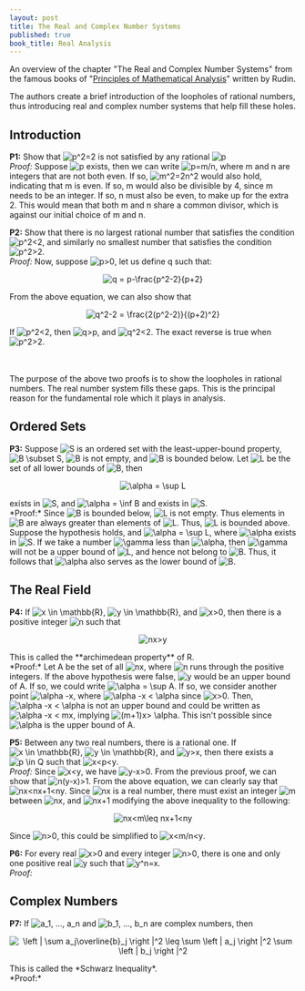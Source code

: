 ```yaml
---
layout: post
title: The Real and Complex Number Systems
published: true
book_title: Real Analysis
---
```


An overview of the chapter "The Real and Complex Number Systems" from the famous books of "[Principles of Mathematical Analysis](https://web.math.ucsb.edu/~agboola/teaching/2021/winter/122A/rudin.pdf)" written by Rudin.
<!--break-->
The authors create a brief introduction of the loopholes of rational numbers, thus introducing real and complex number systems that help fill these holes.


## Introduction

**P1:** Show that <img src="https://latex.codecogs.com/svg.latex?p^2=2" title="p^2=2" /> is not satisfied by any rational <img src="https://latex.codecogs.com/svg.latex?p" title="p" />
<br>*Proof:* Suppose <img src="https://latex.codecogs.com/svg.latex?p" title="p" /> exists, then we can write <img src="https://latex.codecogs.com/svg.latex?p=m/n" title="p=m/n" />, where m and n are integers that are not both even. If so, <img src="https://latex.codecogs.com/svg.latex?m^2=2n^2" title="m^2=2n^2" /> would also hold, indicating that m is even. If so, m would also be divisible by 4, since m needs to be an integer. If so, n must also be even, to make up for the extra 2. This would mean that both m and n share a common divisor, which is against our initial choice of m and n.

**P2:** Show that there is no largest rational number that satisfies the condition <img src="https://latex.codecogs.com/svg.latex?p^2<2" title="p^2<2" />, and similarly no smallest number that satisfies the condition <img src="https://latex.codecogs.com/svg.latex?p^2>2" title="p^2>2" />.
<br>*Proof:* Now, suppose <img src="https://latex.codecogs.com/svg.latex?p>0" title="p>0" />, let us define q such that:

<p align="center">
<img src="https://latex.codecogs.com/svg.latex?q = p-\frac{p^2-2}{p+2}" title="q = p-\frac{p^2-2}{p+2}" />
</p>

From the above equation, we can also show that
<p align="center">
<img src="https://latex.codecogs.com/svg.latex?q^2-2 = \frac{2(p^2-2)}{(p+2)^2}" title="q^2-2 = \frac{2(p^2-2)}{(p+2)^2}" />
</p>
If <img src="https://latex.codecogs.com/svg.latex?p^2<2" title="p^2<2" />, then <img src="https://latex.codecogs.com/svg.latex?q>p" title="q>p" />, and <img src="https://latex.codecogs.com/svg.latex?q^2<2" title="q^2<2" />. The exact reverse is true when <img src="https://latex.codecogs.com/svg.latex?p^2>2" title="p^2>2" />.

<br><br>
The purpose of the above two proofs is to show the loopholes in rational numbers. The real number system fills these gaps. This is the principal reason for the fundamental role which it plays in analysis.

## Ordered Sets

**P3:** Suppose <img src="https://latex.codecogs.com/svg.latex?S" title="S" /> is an ordered set with the least-upper-bound property, <img src="https://latex.codecogs.com/svg.latex?B \subset S" title="B \subset S" />, <img src="https://latex.codecogs.com/svg.latex?B" title="B" /> is not empty, and <img src="https://latex.codecogs.com/svg.latex?B" title="B" /> is bounded below. Let <img src="https://latex.codecogs.com/svg.latex?L" title="L" /> be the set of all lower bounds of <img src="https://latex.codecogs.com/svg.latex?B" title="B" />, then
<p align="center">
<img src="https://latex.codecogs.com/svg.latex?\alpha = \sup L" title="\alpha = \sup L" />
</p>
exists in <img src="https://latex.codecogs.com/svg.latex?S" title="S" />, and <img src="https://latex.codecogs.com/svg.latex?\alpha = \inf B" title="\alpha = \inf B" /> and exists in <img src="https://latex.codecogs.com/svg.latex?S" title="S" />.
<br>*Proof:* Since <img src="https://latex.codecogs.com/svg.latex?B" title="B" /> is bounded below, <img src="https://latex.codecogs.com/svg.latex?L" title="L" /> is not empty. Thus elements in <img src="https://latex.codecogs.com/svg.latex?B" title="B" /> are always greater than elements of <img src="https://latex.codecogs.com/svg.latex?L" title="L" />. Thus, <img src="https://latex.codecogs.com/svg.latex?L" title="L" /> is bounded above. Suppose the hypothesis holds, and <img src="https://latex.codecogs.com/svg.latex?\alpha = \sup L" title="\alpha = \sup L" />, where <img src="https://latex.codecogs.com/svg.latex?\alpha" title="\alpha" /> exists in <img src="https://latex.codecogs.com/svg.latex?S" title="S" />.
If we take a number <img src="https://latex.codecogs.com/svg.latex?\gamma" title="\gamma" /> less than <img src="https://latex.codecogs.com/svg.latex?\alpha" title="\alpha" />, then <img src="https://latex.codecogs.com/svg.latex?\gamma" title="\gamma" /> will not be a upper bound of <img src="https://latex.codecogs.com/svg.latex?L" title="L" />, and hence not belong to <img src="https://latex.codecogs.com/svg.latex?B" title="B" />. Thus, it follows that <img src="https://latex.codecogs.com/svg.latex?\alpha" title="\alpha" /> also serves as the lower bound of <img src="https://latex.codecogs.com/svg.latex?B" title="B" />.


## The Real Field

**P4:** If <img src="https://latex.codecogs.com/svg.latex?x \in \mathbb{R}" title="x \in \mathbb{R}" />, <img src="https://latex.codecogs.com/svg.latex?y \in \mathbb{R}" title="y \in \mathbb{R}" />, and <img src="https://latex.codecogs.com/svg.latex?x>0" title="x>0" />, then there is a positive integer <img src="https://latex.codecogs.com/svg.latex?n" title="n" /> such that
<p align="center">
<img src="https://latex.codecogs.com/svg.latex?nx>y" title="nx>y" />
</p>
This is called the **archimedean property** of R.
<br>*Proof:* Let A be the set of all <img src="https://latex.codecogs.com/svg.latex?nx" title="nx" />, where <img src="https://latex.codecogs.com/svg.latex?n" title="n" /> runs through the positive integers. If the above hypothesis were false, <img src="https://latex.codecogs.com/svg.latex?y" title="y" /> would be an upper bound of A. If so, we could write <img src="https://latex.codecogs.com/svg.latex?\alpha = \sup A" title="\alpha = \sup A" />. If so, we consider another point <img src="https://latex.codecogs.com/svg.latex?\alpha -x" title="\alpha -x" />, where <img src="https://latex.codecogs.com/svg.latex?\alpha -x< \alpha" title="\alpha -x < \alpha" /> since <img src="https://latex.codecogs.com/svg.latex?x>0" title="x>0" />. Then, <img src="https://latex.codecogs.com/svg.latex?\alpha -x< \alpha" title="\alpha -x < \alpha" /> is not an upper bound and could be written as <img src="https://latex.codecogs.com/svg.latex?\alpha -x< mx" title="\alpha -x < mx" />, implying <img src="https://latex.codecogs.com/svg.latex?(m+1)x> \alpha" title="(m+1)x> \alpha" />. This isn't possible since <img src="https://latex.codecogs.com/svg.latex?\alpha" title="\alpha" /> is the upper bound of A.

**P5:** Between any two real numbers, there is a rational one. If <img src="https://latex.codecogs.com/svg.latex?x \in \mathbb{R}" title="x \in \mathbb{R}" />, <img src="https://latex.codecogs.com/svg.latex?y \in \mathbb{R}" title="y \in \mathbb{R}" />, and <img src="https://latex.codecogs.com/svg.latex?y>x" title="y>x" />, then there exists a <img src="https://latex.codecogs.com/svg.latex?p \in Q" title="p \in Q" /> such that <img src="https://latex.codecogs.com/svg.latex?x<p<y" title="x<p<y" />.
<br>*Proof:* Since <img src="https://latex.codecogs.com/svg.latex?x<y" title="x<y" />, we have <img src="https://latex.codecogs.com/svg.latex?y-x>0" title="y-x>0" />. From the previous proof, we can show that <img src="https://latex.codecogs.com/svg.latex?n(y-x)>1" title="n(y-x)>1" />.
From the above equation, we can clearly say that <img src="https://latex.codecogs.com/svg.latex?nx<nx+1<ny" title="nx<nx+1<ny" />. Since <img src="https://latex.codecogs.com/svg.latex?nx" title="nx" /> is a real number, there must exist an integer <img src="https://latex.codecogs.com/svg.latex?m" title="m" /> between <img src="https://latex.codecogs.com/svg.latex?nx" title="nx" />, and <img src="https://latex.codecogs.com/svg.latex?nx+1" title="nx+1" /> modifying the above inequality to the following:
<p align="center">
<img src="https://latex.codecogs.com/svg.latex?nx<m\leq nx+1<ny" title="nx<m\leq nx+1<ny" />
</p>
Since <img src="https://latex.codecogs.com/svg.latex?n>0" title="n>0" />, this could be simplified to <img src="https://latex.codecogs.com/svg.latex?x<m/n<y" title="x<m/n<y" />.

**P6:** For every real <img src="https://latex.codecogs.com/svg.latex?x>0" title="x>0" /> and every integer <img src="https://latex.codecogs.com/svg.latex?n>0" title="n>0" />, there is one and only one positive real <img src="https://latex.codecogs.com/svg.latex?y" title="y" /> such that <img src="https://latex.codecogs.com/svg.latex?y^n=x" title="y^n=x" />.
<br>*Proof:*

## Complex Numbers

**P7:** If <img src="https://latex.codecogs.com/svg.latex?a_1, ..., a_n" title="a_1, ..., a_n" /> and <img src="https://latex.codecogs.com/svg.latex?b_1, ..., b_n" title="b_1, ..., b_n" /> are complex numbers, then
<p align="center">
<img src="https://latex.codecogs.com/svg.latex?\left | \sum a_j\overline{b}_j \right |^2 \leq \sum \left | a_j \right |^2 \sum \left | b_j \right |^2" title="\left | \sum a_j\overline{b}_j \right |^2 \leq \sum \left | a_j \right |^2 \sum \left | b_j \right |^2" />
</p>
This is called the *Schwarz Inequality*.
<br>*Proof:*

